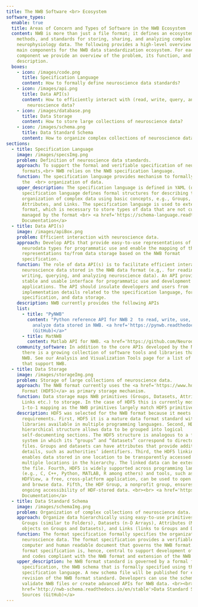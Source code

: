 ```yaml
---
title: The NWB Software <br> Ecosystem
software_types:
  enable: true
  title: Areas of Concern and Types of Software in the NWB Ecosystem
  content: NWB is more than just a file format; it defines an ecosystem of tools,
    methods, and standards for storing, sharing, and analyzing complex
    neurophysiology data. The following provides a high-level overview of the
    main components for the NWB data standardization ecosystem. For each
    component we provide an overview of the problem, its function, and a
    description.
  boxes:
    - icon: /images/code.png
      title: Specification Language
      content: How to formally define neuroscience data standards?
    - icon: /images/api.png
      title: Data API(s)
      content: How to efficiently interact with (read, write, query, analyze...)
        neuroscience data?
    - icon: /images/database.png
      title: Data Storage
      content: How to store large collections of neuroscience data?
    - icon: /images/schema.png
      title: Data Standard Schema
      content: How to organize complex collections of neuroscience data?
sections:
  - title: Specification Language
    image: /images/specsImg.png
    problem: Definition of neuroscience data standards.
    approach: To support the formal and verifiable specification of neurodata file
      formats,<br> NWB relies on the NWB specification language.
    function: The specification language provides mechanism to formally specify
      the  <br> organization of data.
    upper_description: The specification language is defined in YAML (or JSON). The
      specification language defines formal structures for describing the
      organization of complex data using basic concepts, e.g., Groups, Datasets,
      Attributes, and Links. The specification language is used to extend the
      format, which is necessary to store types of data that are not currently
      managed by the format <br> <a href='https://schema-language.readthedocs.io/en/latest/'>Specification Language
      Documentation</a>
  - title: Data API(s)
    image: /images/apiBox.png
    problem: Efficient interaction with neuroscience data.
    approach: Develop APIs that provide easy-to-use representations of NWB
      neurodata types for programmatic use and enable the mapping of these
      representations to/from data storage based on the NWB format
      specification.
    function: The role of data API(s) is to facilitate efficient interaction with
      neuroscience data stored in the NWB data format (e.g,. for reading,
      writing, querying, and analyzing neuroscience data). An API provides a
      stable and usable interface for programmatic use and development of new
      applications. The API should insulate developers and users from
      implementation details related to the specification language, format
      specification, and data storage.
    description: NWB currently provides the following APIs
    list:
      - title: "PyNWB"
        content: "Python reference API for NWB 2  to read, write, use, extend, and
          analyze data stored in NWB. <a href='https://pynwb.readthedocs.io/en/stable/'>Documentation</a> <a href='https://github.com/NeurodataWithoutBorders/pynwb'>Source
          (GitHub)</a>"
      - title: MatNWB
        content: Matlab API for NWB. <a href='https://github.com/NeurodataWithoutBorders/matnwb'> Documentation & Source (GitHub)</a>
    community_software: In addition to the core APIs developed by the NWB team,
      there is a growing collection of software tools and libraries that support
      NWB. See our Analysis and Visualization Tools page for a list of tools
      that support NWB.
  - title: Data Storage
    image: /images/storageImg.png
    problem: Storage of large collections of neuroscience data.
    approach: The NWB format currently uses the <a href='https://www.hdfgroup.org/solutions/hdf5/'> Hierarchical Data
      Format (HDF5)</a> as primary storage mechanism.
    function: Data storage maps NWB primitives (Groups, Datasets, Attributes,
      Links etc.) to storage. In the case of HDF5 this is currently mostly a
      1-to-1 mapping as the NWB primitives largely match HDF5 primitives.
    description: HDF5 was selected for the NWB format because it meets several key
      requirements. First, HDF5 it is a mature data format standard with
      libraries available in multiple programming languages. Second, HDF5’s
      hierarchical structure allows data to be grouped into logical
      self-documenting sections. The HDF5 structure is analogous to a file
      system in which its “groups” and “datasets” correspond to directories and
      files. Groups and datasets can have attributes that provide additional
      details, such as authorities’ identifiers. Third, the HDF5 linking feature
      enables data stored in one location to be transparently accessed from
      multiple locations in the hierarchy. The linked data can be external to
      the file. Fourth, HDF5 is widely supported across programming languages
      (e.g., C, C++, Python, MATLAB, R among others) and tools, such as,
      HDFView, a free, cross-platform application, can be used to open a file
      and browse data. Fifth, the HDF Group, a nonprofit group, ensures the
      ongoing accessibility of HDF-stored data. <br><br> <a href='https://nwb-storage.readthedocs.io/en/stable/'>Data Storage
      Documentation</a>
  - title: Data Standard Schema
    image: /images/schemaImg.png
    problem: Organization of complex collections of neuroscience data.
    approach: Organize data hierarchically using easy-to-use primitives, e.g.,
      Groups (similar to Folders), Datasets (n-D Arrays), Attributes (Metadata
      objects on Groups and Datasets), and Links (links to Groups and Datasets).
    function: The format specification formally specifies the organization of
      neuroscience data. The format specification provides a verifiable,
      computer and human readable document that governs the NWB format. The
      format specification is, hence, central to support development of API’s
      and codes compliant with the NWB format and extension of the NWB format.
    upper_description: he NWB format standard is governed by a formal format
      specification, the NWB schema that is formally specified using the NWB
      specification language. A new schema file will be published for each
      revision of the NWB format standard. Developers can use the schema to
      validate NWB files or create advanced APIs for NWB data. <br><br><a
      href='http://nwb-schema.readthedocs.io/en/stable'>Data Standard Schema Documentation</a> <br><br> <a href='https://github.com/NeurodataWithoutBorders/nwb-schema'>
      Sources (GitHub)</a>
---
```


